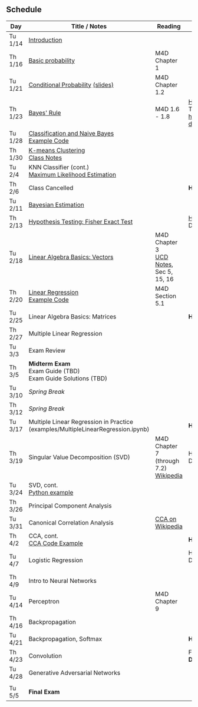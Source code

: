 ## Schedule

| Day     | Title / Notes                                                      | Reading         | Homework                                   |
|---------|--------------------------------------------------------------------|-----------------|--------------------------------------------|
| Tu 1/14 | [Introduction](lectures/L01-Introduction.pdf)                      |                 |                                            |
| Th 1/16 | [Basic probability](lectures/L02-ProbabilityBasics.pdf)            | M4D Chapter 1   |                                            |
| Tu 1/21 | [Conditional Probability](lectures/L03-ConditionalProbability.pdf) [(slides)](lectures/L03-ConditionalProbability-slides.pdf) | M4D Chapter 1.2 |                                            |
| Th 1/23 | [Bayes' Rule](lectures/L04-BayesRule.pdf)                          | M4D 1.6 - 1.8   | [HW 1](homeworks/hw1.pdf), Due Th 2/6 <br> [hippocampus data](homeworks/OASIS-hippocampus.csv) |
| Tu 1/28 | [Classification and Naive Bayes](lectures/L05-NaiveBayes.pdf) <br> [Example Code](examples/SimpleDataPlots.ipynb)   |        |       |
| Th 1/30 | [K-means Clustering](lectures/L06:07-Clustering:KNN.pdf) <br> [Class Notes](lectures/L06-Notes.pdf)           |         |          |
| Tu 2/4  | KNN Classifier (cont.) <br> [Maximum Likelihood Estimation](lectures/L07-MLE.pdf) |         |          |
| Th 2/6  | Class Cancelled     |   | **HW 1 Due**  |
| Tu 2/11 | [Bayesian Estimation](lectures/L08-BayesianEstimation.pdf)  |         |          |
| Th 2/13 | [Hypothesis Testing: Fisher Exact Test](lectures/L09-HypothesisTesting-FisherTest.pdf) |         | [HW 2](homeworks/hw2.pdf), [Data](homeworks/Data-HW2.zip) <br> Due Tu 2/25       |
| Tu 2/18 | [Linear Algebra Basics: Vectors](lectures/L10-Vectors.pdf)              | M4D Chapter 3<br>[UCD Notes](https://www.math.ucdavis.edu/~linear/linear.pdf), Sec 5, 15, 16        |          |
| Th 2/20 | [Linear Regression](lectures/L11-LinearRegression.pdf) <br> [Example Code](examples/LinearRegression.ipynb)  | M4D Section 5.1 |          |
| Tu 2/25 | Linear Algebra Basics: Matrices              |         |  **HW 2 Due**         |
| Th 2/27 | Multiple Linear Regression<br>  |         |          | HW 3 (TBD), Due Tu 3/17
| Tu 3/3  | Exam Review  |         |    |
| Th 3/5  | **Midterm Exam**<br> Exam Guide (TBD) <br> Exam Guide Solutions (TBD)    |         |          |
| Tu 3/10 | *Spring Break*                        |         |          |
| Th 3/12 | *Spring Break*                        |         |          |
| Tu 3/17 | Multiple Linear Regression in Practice (examples/MultipleLinearRegression.ipynb) |         |  **HW 3 Due**   |
| Th 3/19 | Singular Value Decomposition (SVD) | M4D Chapter 7 (through 7.2)<br>[Wikipedia](https://en.wikipedia.org/wiki/Singular_value_decomposition) |    HW 4(TBD), Due Tu 4/8      |
| Tu 3/24 | SVD, cont.<br>[Python example](examples/SVD.ipynb) |  |  |
| Th 3/26 | Principal Component Analysis |         |          |
| Tu 3/31 | Canonical Correlation Analysis | [CCA on Wikipedia](https://en.wikipedia.org/wiki/Canonical_correlation) |          |
| Th 4/2  | CCA, cont.<br>[CCA Code Example](examples/CCA.ipynb) |         |   **HW 4 Due**      |
| Tu 4/7  | Logistic Regression |         | HW 5 (TBD), Due Tu 4/21<br> <br> |
| Th 4/9  | Intro to Neural Networks |         |          |
| Tu 4/14 | Perceptron | M4D Chapter 9 |          |
| Th 4/16 | Backpropagation |         |          |
| Tu 4/21 | Backpropagation, Softmax |         | **HW 5 Due** |
| Th 4/23 | Convolution |         | Final (TBD)<br>**Due Fr 5/5** |
| Tu 4/28 | Generative Adversarial Networks |         |          |
|         |               |         |          |
| Tu 5/5  | **Final Exam**             |         |          |
